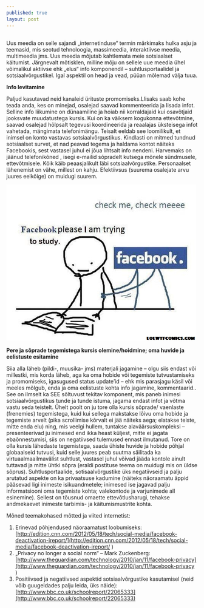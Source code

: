 ```yaml
---
published: true
layout: post
---
```








## 
Uus meedia on selle sajandi „internetinduse“ termin märkimaks hulka asju ja teemasid, mis seotud tehnoloogia, massimeedia, interaktiivse meedia, multimeedia jms. Uus meedia mõjutab kahtlemata meie sotsiaalset käitumist. Järgnevalt mõtisklen, milline mõju on sellele uue meedia ühel võimalikul aktiivse ehk „elus“ info komponendil – suhtlusportaalidel ja sotsiaalvõrgustikel. Igal aspektil on head ja vead, püüan mõlemad välja tuua.


**Info levitamine**

Paljud kasutavad neid kanaleid ürituste promomiseks.Llisaks saab kohe teada anda, kes on minejad, osalejad saavad kommenteerida ja lisada infot. Selline info liikumine on dünaamiline ja hoiab nii korraldajaid kui osavõtjaid jooksvate muudatustega kursis. Kui on ka väiksem kogukonna ettevõtmine, saavad osalejad hõlpsalt tegevusi koordineerida ja reaalajas üksteisega infot vahetada, mängimata telefonimängu.  Teisalt eeldab see loomilikult, et inimsel on konto vastavas sotsiaalvõrgustikus. Kindlasti on mitmed tundnud sotsiaalset survet, et nad peavad tegema ja haldama kontot näiteks Facebookis, sest vastasel juhul ei jõua lihtsalt info nendeni. Harvemaks on jäänud telefonikõned , isegi e-mailid sõpradelt kutsega mõnele sündmusele, ettevõtmisele. Kõik käib peaasjalikult läbi sotsiaalvõrgustike. Personaalset lähenemist on vähe, millest on kahju. Efektiivsus (suurema osalejate arvu juures eelkõige) on muidugi suurem.    


![pleaseFB](/images/pleaseFB.jpg "palunFB")

           

**Pere ja sõprade tegemistega kursis olemine/hoidmine; oma huvide ja eelistuste esitamine**

Siia alla läheb (pildi-, muusika- jms) materjali jagamine – olgu siis endast või millestki, mis korda läheb, aga ka oma hobide või tegemiste tutvustamiseks ja promomiseks, igasugused  status update’id – ehk mis parasjagu käsil või meeles mõlgub, enda ja oma eelistuste kohta info jagamine,  kommentaarid..  See on ilmselt ka SEE sõltuvust tekitav komponent, mis paneb inimesi sotsiaalvõrgustikus tunde ja tunde istuma, jagama endast infot ja võtma vastu seda teistelt.  Ühelt poolt on ju tore olla kursis sõprade/ vaenlaste (frenemies) tegemistega, kuid kui sellega makstakse lõivu oma hobide ja tegemiste arvelt (pika scrollimise kõrvalt ei jää näiteks aega; elatakse teiste, mitte enda elu)  ning, mis veelgi hullem, tuntakse alaväärsuskompleksi – presenteerivad ju inimesed end ikka heast küljest, mitte ei jagata ebaõnnestumisi, siis on negatiivsed tulemused ennast ilmutanud.  Tore on olla kursis lähedaste tegemistega, saada ühiste huvide ja hobide põhjal globaalseid tutvusi, kuid selle juures peab suutma säilitada ka virtuaalmaailmavälist suhtlust, vastasel juhul võivad jääda kontole ainult tuttavad ja mitte ühtki sõpra (eraldi postituse teema on muidugi mis on üldse sõprus).  Suhtlusportaalide, sotisaalvõrgustike üks negatiivseid ja palju arutatud aspekte on ka privaatsuse kadumine (näiteks näoraamatu äppid pääsevad ligi inimeste isikuandmetele; inimesed ise jagavad palju informatsiooni oma tegemiste kohta; valekontode ja varjunimede all esinemine). Sellest on tõusnud omaette ettevõtlusharugi, tehakse andmekaevet inimeste tarbimis- ja käitumismustrite kohta.        


Mõned teemakohased mõtted ja viited internetist:

1. Erinevad põhjendused näoraamatust loobumiseks:
[http://edition.cnn.com/2012/05/18/tech/social-media/facebook-deactivation-ireport/](http://edition.cnn.com/2012/05/18/tech/social-media/facebook-deactivation-ireport/ )
2.  „Privacy no longer a social norm“ – Mark Zuckenberg:
[http://www.theguardian.com/technology/2010/jan/11/facebook-privacy](http://www.theguardian.com/technology/2010/jan/11/facebook-privacy )
3. Positiivsed ja negatiivsed aspektid sotsiaalvõrgustike kasutamisel (neid võib guugeldades palju leida, üks näide):    
[http://www.bbc.co.uk/schoolreport/22065333](http://www.bbc.co.uk/schoolreport/22065333)
